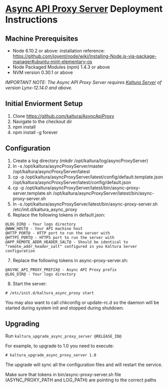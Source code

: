 # [Async API Proxy Server](https://github.com/kaltura/AsyncApiProxy) Deployment Instructions

## Machine Prerequisites
- Node 6.10.2 or above: installation reference: https://github.com/joyent/node/wiki/Installing-Node.js-via-package-manager#ubuntu-mint-elementary-os
- Node Packaged Modules (npm) 1.4.3 or above
- NVM version 0.30.1 or above

*IMPORTANT NOTE: 
The Async API Proxy Server requires [Kaltura Server](https://github.com/kaltura/server) of version Lynx-12.14.0 and above.*


## Initial Enviorment Setup
1. Clone https://github.com/kaltura/AsyncApiProxy
2. Navigate to the checkout dir
3. npm install
4. npm install -g forever

## Configuration
1. Create a log directory (mkdir /opt/kaltura/log/asyncProxyServer)
2. ln -s /opt/kaltura/asyncProxyServer/master /opt/kaltura/asyncProxyServer/latest
3. cp -p /opt/kaltura/asyncProxyServer/latest/config/default.template.json /opt/kaltura/asyncProxyServer/latest/config/default.json
4. cp -p /opt/kaltura/asyncProxyServer/latest/bin/async-proxy-server.template.sh /opt/kaltura/asyncProxyServer/latest/bin/async-proxy-server.sh
5. ln -s /opt/kaltura/asyncProxyServer/latest/bin/async-proxy-server.sh /etc/init.d/kaltura_async_proxy
6. Replace the following tokens in default.json:
```
@LOG_DIR@ - Your logs directory
@WWW_HOST@ - Your API machine host
@HTTP_PORT@ - HTTP port to run the server with
@HTTPS_PORT@ - HTTPS port to run the server with
@APP_REMOTE_ADDR_HEADER_SALT@ - Should be identical to "remote_addr_header_salt" configured in you Kaltura Server configuration
```

7. Replace the following tokens in async-proxy-server.sh:
```
@ASYNC_API_PROXY_PREFIX@ - Async API Proxy prefix
@LOG_DIR@ - Your logs directory
```

8. Start the server:
```
# /etc/init.d/kaltura_async_proxy start
```
You may also want to call chkconfig or update-rc.d so the daemon will be started during system init and stopped during shutdown.

## Upgrading
Run ```kaltura_upgrade_async_proxy_server @RELEASE_ID@```

For example, to upgrade to 1.0 you need to execute: 
```
# kaltura_upgrade_async_proxy_server 1.0
```

The upgrade will sync all the configuration files and will restart the service.

Make sure that tokens in bin/async-proxy-server.sh file (ASYNC_PROXY_PATH and LOG_PATH) are pointing to the correct paths

